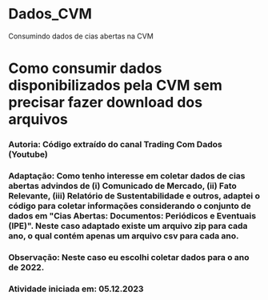 # Dados_CVM
Consumindo dados de cias abertas na CVM

# **Como consumir dados disponibilizados pela CVM sem precisar fazer download dos arquivos**

### Autoria: Código extraído do canal Trading Com Dados (Youtube)

### Adaptação: Como tenho interesse em coletar dados de cias abertas advindos de (i) Comunicado de Mercado, (ii) Fato Relevante, (iii) Relatório de Sustentabilidade e outros, adaptei o código para coletar informações considerando o conjunto de dados em "Cias Abertas: Documentos: Periódicos e Eventuais (IPE)". Neste caso adaptado existe um arquivo zip para cada ano, o qual contém apenas um arquivo csv para cada ano.

### Observação: Neste caso eu escolhi coletar dados para o ano de 2022.

### Atividade iniciada em: 05.12.2023
